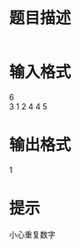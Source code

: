 # 

 
 # 题目描述 
<table bgcolor="#ffffff" border="0" cellpadding="0" cellspacing="0" height="0">
	<tbody>
		<tr>
			<td align="left" valign="top" width="502">小李非常迷恋收集各种干脆面里面的英雄卡，为此他曾经连续一个月都只吃干脆面这一种零食，但是有些稀有英雄卡真的是太难收集到了。后来某商场搞了一次英雄卡兑换活动，只要你有三张编号连续的英雄卡，你就可以换任意编号的英雄卡。小李想知道他最多可以换到几张英雄卡（新换来的英雄卡不可以再次兑换）。<br />
			【输入】<br />
			第一行，共一个整数n，表示小李拥有的英雄卡数。<br />
			第二行，共n个空格隔开的数字ai，表示英雄卡的编号。<br />
			【输出】&nbsp;&nbsp;<br />
			输出仅有一行，共1个整数，表示小李最多可以换到的英雄卡。<br />
			【样例输入】<br />
			6<br />
			3&nbsp;1&nbsp;2&nbsp;4&nbsp;4&nbsp;5<br />
			【样例输出】<br />
			1<br />
			【样例说明】<br />
			　　&nbsp;1&nbsp;2&nbsp;3三张编号连续，可以换一张，换完后剩下4&nbsp;4&nbsp;5，不符合兑换规则，无法继续兑换。<br />
			【数据规模】<br />
			　　&nbsp;70%数据，1&lt;=n&lt;=1000<br />
			　　&nbsp;100%数据，1&lt;=n&lt;=10000，1&lt;=ai&lt;=100000</td>
		</tr>
		<tr>
			<td background="http://oa.dgygyx.cn/Skin/Life%20Azure/Frame_r3_c1.gif" height="14" width="14">&nbsp;</td>
		</tr>
	</tbody>
</table> 

 
 # 输入格式 
<p>6<br />
3&nbsp;1&nbsp;2&nbsp;4&nbsp;4&nbsp;5</p> 

 
 # 输出格式 
<p>1</p> 

 
 # 提示 
<p>小心重复数字</p> 
